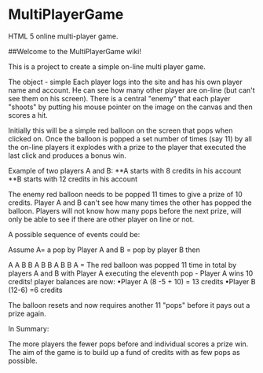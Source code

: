 # MultiPlayerGame
HTML 5 online multi-player game.

##Welcome to the MultiPlayerGame wiki!

This is a project to create a simple on-line multi player game.

The object - simple Each player logs into the site and has his own player name and account. He can see how many other player are on-line (but can't see them on his screen). There is a central "enemy" that each player "shoots" by putting his mouse pointer on the image on the canvas and then scores a hit.

Initially this will be a simple red balloon on the screen that pops when clicked on. Once the balloon is popped a set number of times (say 11) by all the on-line players it explodes with a prize to the player that executed the last click and produces a bonus win. 

Example of two players A and B:
**A starts with 8 credits in his account
**B starts with 12 credits in his account

The enemy red balloon needs to be popped 11 times to give a prize of 10 credits. Player A and B can't see how many times the other has popped the balloon. Players will not know how many pops before the next prize, will only be able to see if there are other player on line or not.

A possible sequence of events could be:

Assume A= a pop by Player A and B = pop by player B then

A A B B A B B A B B A = The red balloon was popped 11 time in total by players A and B with Player A executing the eleventh pop - Player A wins 10 credits! player balances are now:
•Player A (8 -5 + 10) = 13 credits
•Player B (12-6) =6 credits

The balloon resets and now requires another 11 "pops" before it pays out a prize again.

In Summary:

The more players the fewer pops before and individual scores a prize win. The aim of the game is to build up a fund of credits with as few pops as possible. 
